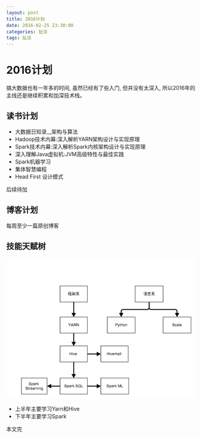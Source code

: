 ```yaml
---
layout: post
title: 2016计划
date: 2016-02-25 23:30:00
categories: 扯淡
tags: 扯淡
---
```

# 2016计划

搞大数据也有一年多的时间, 虽然已经有了些入门, 但并没有太深入, 所以2016年的主线还是继续积累和加深技术栈。

## 读书计划

* 大数据日知录__架构与算法
* Hadoop技术内幕:深入解析YARN架构设计与实现原理
* Spark技术内幕:深入解析Spark内核架构设计与实现原理
* 深入理解Java虚拟机:JVM高级特性与最佳实践
* Spark机器学习
* 集体智慧编程
* Head First 设计模式

后续待加

## 博客计划

每周至少一篇原创博客

## 技能天赋树

![img](../image/2016-plan-tianfu.jpg)

* 上半年主要学习Yarn和Hive
* 下半年主要学习Spark

本文完
